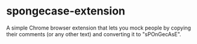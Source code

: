 # spongecase-extension
A simple Chrome browser extension that lets you mock people by copying their comments (or any other text) and converting it to "sPOnGecAsE".

